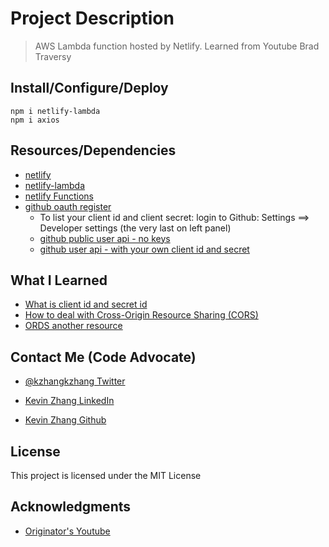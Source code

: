 # Project Description

> AWS Lambda function hosted by Netlify. Learned from Youtube Brad Traversy

## Install/Configure/Deploy

```shell
npm i netlify-lambda
npm i axios
```

## Resources/Dependencies

- [netlify](https://www.netlify.com)
- [netlify-lambda](https://github.com/netlify/netlify-lambda/)
- [netlify Functions](https://www.netlify.com/docs/functions/)
- [github oauth register](https://github.com/settings/applications/new)
  - To list your client id and client secret: login to Github: Settings ==> Developer settings (the very last on left panel)
  - [github public user api - no keys](https://api.github.com/users)
  - [github user api - with your own client id and secret](https://api.github.com/users?client_id=xxxxxxx&client_secret=123456)

## What I Learned

- [What is client id and secret id](https://www.oauth.com/oauth2-servers/client-registration/client-id-secret/)
- [How to deal with Cross-Origin Resource Sharing (CORS)](https://enable-cors.org/server_expressjs.html)
- [ORDS another resource](https://stackoverflow.com/questions/42061727/cors-error-request-header-field-authorization-is-not-allowed-by-access-control)

## Contact Me (Code Advocate)

- [@kzhangkzhang Twitter](https://twitter.com/kzhangkzhang)

- [Kevin Zhang LinkedIn](https://www.linkedin.com/in/kevin-zhang-apex-ebs-bigdata/)

- [Kevin Zhang Github](https://www.github.com/kzhangkzhang)

## License

This project is licensed under the MIT License

## Acknowledgments

- [Originator's Youtube](https://www.youtube.com/watch?v=drJwMlD9Mjo&t=29s)
